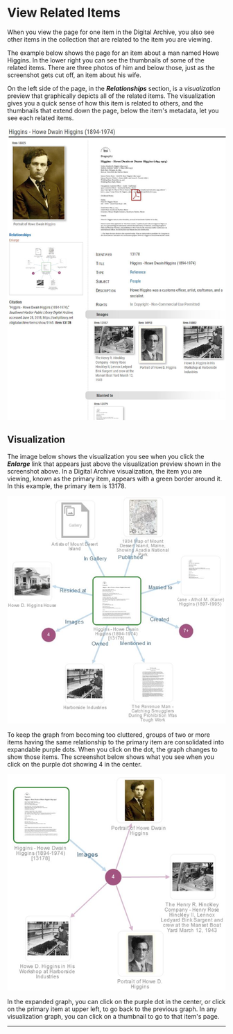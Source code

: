 # View Related Items

When you view the page for one item in the Digital Archive, you also see other items in the
collection that are related to the item you are viewing.

The example below shows the page for an item about a man named Howe Higgins. In the lower
right you can see the thumbnails of some of the related items. There are three photos of him
and below those, just as the screenshot gets cut off, an item about his wife.

On the left side of the page, in the **_Relationships_** section, is a *visualization* preview that
graphically depicts all of the related items. The visualization gives you a quick sense
of how this item is related to others, and the thumbnails that extend down the page, below
the item's metadata, let you see each related items.

![Viewing relationships](understanding-relationships-4.jpg)

## Visualization

The image below shows the visualization you see when you click the **_Enlarge_** link that appears
just above the visualization preview shown in the screenshot above. In a Digital Archive visualization,
the item you are viewing, known as the primary item, appears with a green border around it.
In this example, the primary item is 13178.

![Relationships visualization](understanding-relationships-5.jpg)

To keep the graph from becoming too cluttered, groups of two or more items having the same relationship
to the primary item are consolidated into expandable purple dots. When you click on the dot, the graph
changes to show those items. The screenshot below shows what you see when you click on the purple dot
showing 4 in the center.
 
![Relationships visualization expanded](understanding-relationships-6.jpg)

In the expanded graph, you can click on the purple dot in the center, or click on the primary item
at upper left, to go back to the previous graph. In any visualization graph, you can
click on a thumbnail to go to that item's page.

---
